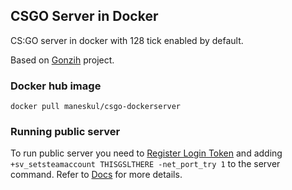 ## CSGO Server in Docker

CS:GO server in docker with 128 tick enabled by default.

Based on [Gonzih](https://github.com/Gonzih/docker-csgo-server/) project.


### Docker hub image

```shell
docker pull maneskul/csgo-dockerserver
```

### Running public server

To run public server you need to [Register Login Token](http://steamcommunity.com/dev/managegameservers) and adding `+sv_setsteamaccount THISGSLTHERE -net_port_try 1` to the server command.
Refer to [Docs](https://developer.valvesoftware.com/wiki/Counter-Strike:_Global_Offensive_Dedicated_Servers#Registering_Game_Server_Login_Token) for more details.